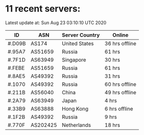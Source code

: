 # 11 recent servers:

Latest update at: Sun Aug 23 03:10:10 UTC 2020

| ID | ASN | Server Country | Online |
| -- | --- | -------------- | ------ |
| #.D09B | AS174 | United States | 36 hrs offline |
| #.95A7 | AS51659 | Russia | 61 hrs |
| #.7F1D | AS63949 | Singapore | 30 hrs |
| #.FEBE | AS51659 | Russia | 61 hrs |
| #.8AE5 | AS49392 | Russia | 31 hrs |
| #.1070 | AS49392 | Russia | 60 hrs offline |
| #.211B | AS56040 | China | 49 hrs offline |
| #.2A79 | AS63949 | Japan | 4 hrs |
| #.33B9 | AS63888 | Hong Kong | 6 hrs offline |
| #.1F2B | AS49392 | Russia | 9 hrs |
| #.770F | AS202425 | Netherlands | 18 hrs |

